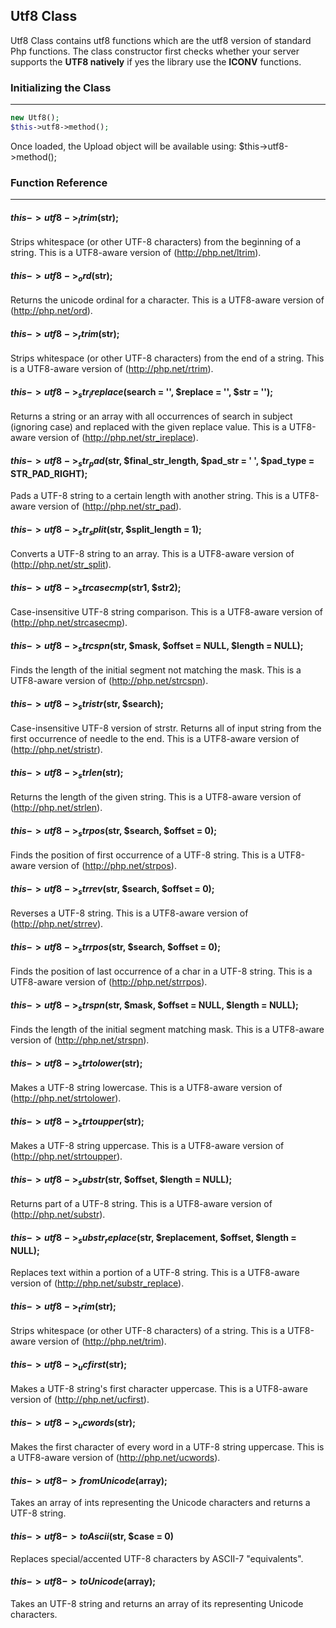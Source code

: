 ## Utf8 Class

Utf8 Class contains utf8 functions which are the utf8 version of standard Php functions. The class constructor first  checks whether your server supports the <strong>UTF8 natively</strong> if yes the library use the **ICONV** functions.

### Initializing the Class

-------

```php
new Utf8();
$this->utf8->method();
```

Once loaded, the Upload object will be available using: $this->utf8->method();

### Function Reference

------

#### $this->utf8->_ltrim($str);

Strips whitespace (or other UTF-8 characters) from the beginning of a string. This is a UTF8-aware version of (http://php.net/ltrim).

#### $this->utf8->_ord($str);

Returns the unicode ordinal for a character. This is a UTF8-aware version of (http://php.net/ord).

#### $this->utf8->_rtrim($str);

Strips whitespace (or other UTF-8 characters) from the end of a string. This is a UTF8-aware version of (http://php.net/rtrim).

#### $this->utf8->_str_ireplace($search = '', $replace = '', $str = '');

Returns a string or an array with all occurrences of search in subject (ignoring case) and replaced with the given replace value. This is a UTF8-aware version of (http://php.net/str_ireplace).

#### $this->utf8->_str_pad($str, $final_str_length, $pad_str = ' ', $pad_type = STR_PAD_RIGHT);

Pads a UTF-8 string to a certain length with another string. This is a UTF8-aware version of (http://php.net/str_pad).

#### $this->utf8->_str_split($str, $split_length = 1);

Converts a UTF-8 string to an array. This is a UTF8-aware version of (http://php.net/str_split).

#### $this->utf8->_strcasecmp($str1, $str2);

Case-insensitive UTF-8 string comparison. This is a UTF8-aware version of (http://php.net/strcasecmp).

#### $this->utf8->_strcspn($str, $mask, $offset = NULL, $length = NULL);

Finds the length of the initial segment not matching the mask. This is a UTF8-aware version of (http://php.net/strcspn).

#### $this->utf8->_stristr($str, $search);

Case-insensitive UTF-8 version of strstr. Returns all of input string from the first occurrence of needle to the end. This is a UTF8-aware version of (http://php.net/stristr).

#### $this->utf8->_strlen($str);

Returns the length of the given string. This is a UTF8-aware version of (http://php.net/strlen).

#### $this->utf8->_strpos($str, $search, $offset = 0);

Finds the position of first occurrence of a UTF-8 string. This is a UTF8-aware version of (http://php.net/strpos).

#### $this->utf8->_strrev($str, $search, $offset = 0);

Reverses a UTF-8 string. This is a UTF8-aware version of (http://php.net/strrev).

#### $this->utf8->_strrpos($str, $search, $offset = 0);

Finds the position of last occurrence of a char in a UTF-8 string. This is a UTF8-aware version of (http://php.net/strrpos).

#### $this->utf8->_strspn($str, $mask, $offset = NULL, $length = NULL);

Finds the length of the initial segment matching mask. This is a UTF8-aware version of (http://php.net/strspn).

#### $this->utf8->_strtolower($str);

Makes a UTF-8 string lowercase. This is a UTF8-aware version of (http://php.net/strtolower).

#### $this->utf8->_strtoupper($str);

Makes a UTF-8 string uppercase. This is a UTF8-aware version of (http://php.net/strtoupper).

#### $this->utf8->_substr($str, $offset, $length = NULL);

Returns part of a UTF-8 string. This is a UTF8-aware version of (http://php.net/substr).

#### $this->utf8->_substr_replace($str, $replacement, $offset, $length = NULL);

Replaces text within a portion of a UTF-8 string. This is a UTF8-aware version of (http://php.net/substr_replace).

#### $this->utf8->_trim($str);

Strips whitespace (or other UTF-8 characters) of a string. This is a UTF8-aware version of (http://php.net/trim).

#### $this->utf8->_ucfirst($str);

Makes a UTF-8 string's first character uppercase. This is a UTF8-aware version of (http://php.net/ucfirst).

#### $this->utf8->_ucwords($str);

Makes the first character of every word in a UTF-8 string uppercase. This is a UTF8-aware version of (http://php.net/ucwords).

#### $this->utf8->fromUnicode($array);

Takes an array of ints representing the Unicode characters and returns a UTF-8 string.

#### $this->utf8->toAscii($str, $case = 0)

Replaces special/accented UTF-8 characters by ASCII-7 "equivalents".

#### $this->utf8->toUnicode($array);

Takes an UTF-8 string and returns an array of its representing Unicode characters.